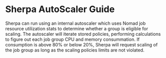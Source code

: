 # Sherpa AutoScaler Guide

Sherpa can run using an internal autoscaler which uses Nomad job resource utilization stats to determine whether a group is eligible for scaling. The autoscaler will iterate stored policies, performing calculations to figure out each job group CPU and memory consummation. If consumption is above 80% or below 20%, Sherpa will request scaling of the job group as long as the scaling policies limits are not violated.
